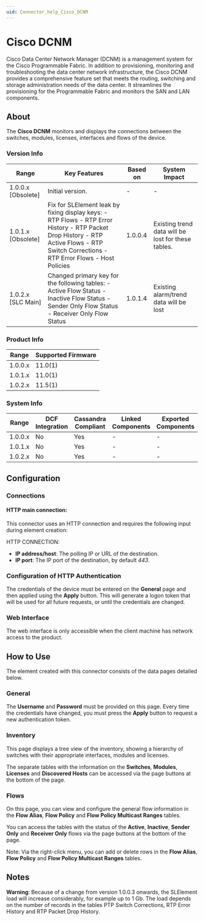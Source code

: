 ```yaml
---
uid: Connector_help_Cisco_DCNM
---
```


# Cisco DCNM

Cisco Data Center Network Manager (DCNM) is a management system for the Cisco Programmable Fabric. In addition to provisioning, monitoring and troubleshooting the data center network infrastructure, the Cisco DCNM provides a comprehensive feature set that meets the routing, switching and storage administration needs of the data center. It streamlines the provisioning for the Programmable Fabric and monitors the SAN and LAN components.

## About

The **Cisco DCNM** monitors and displays the connections between the switches, modules, licenses, interfaces and flows of the device.

### Version Info

| **Range**            | **Key Features**                                                                                                                                                                       | **Based on** | **System Impact**                                  |
|----------------------|----------------------------------------------------------------------------------------------------------------------------------------------------------------------------------------|--------------|----------------------------------------------------|
| 1.0.0.x [Obsolete]     |Initial version.                                                                                                                                                                       | -            | -                                                  |
| 1.0.1.x [Obsolete]     |Fix for SLElement leak by fixing display keys: - RTP Flows - RTP Error History - RTP Packet Drop History - RTP Active Flows - RTP Switch Corrections - RTP Error Flows - Host Policies | 1.0.0.4      | Existing trend data will be lost for these tables. |
| 1.0.2.x [SLC Main]   | Changed primary key for the following tables: - Active Flow Status - Inactive Flow Status - Sender Only Flow Status - Receiver Only Flow Status                                        | 1.0.1.4      | Existing alarm/trend data will be lost             |

### Product Info

| Range     | Supported Firmware     |
|-----------|------------------------|
| 1.0.0.x   | 11.0(1)                |
| 1.0.1.x   | 11.0(1)                |
| 1.0.2.x   | 11.5(1)                |

### System Info

| Range     | DCF Integration     | Cassandra Compliant     | Linked Components     | Exported Components     |
|-----------|---------------------|-------------------------|-----------------------|-------------------------|
| 1.0.0.x   | No                  | Yes                     | -                     | -                       |
| 1.0.1.x   | No                  | Yes                     | -                     | -                       |
| 1.0.2.x   | No                  | Yes                     | -                     | -                       |

## Configuration

### Connections

#### HTTP main connection:

This connector uses an HTTP connection and requires the following input during element creation:

HTTP CONNECTION:

- **IP address/host**: The polling IP or URL of the destination.
- **IP port**: The IP port of the destination, by default *443*.

### Configuration of HTTP Authentication

The credentials of the device must be entered on the **General** page and then applied using the **Apply** button. This will generate a logon token that will be used for all future requests, or until the credentials are changed.

### Web Interface

The web interface is only accessible when the client machine has network access to the product.

## How to Use

The element created with this connector consists of the data pages detailed below.

### General

The **Username** and **Password** must be provided on this page. Every time the credentials have changed, you must press the **Apply** button to request a new authentication token.

### Inventory

This page displays a tree view of the inventory, showing a hierarchy of switches with their appropriate interfaces, modules and licenses.

The separate tables with the information on the **Switches**, **Modules**, **Licenses** and **Discovered Hosts** can be accessed via the page buttons at the bottom of the page.

### Flows

On this page, you can view and configure the general flow information in the **Flow Alias**, **Flow Policy** and **Flow Policy Multicast Ranges** tables.

You can access the tables with the status of the **Active**, **Inactive**, **Sender Only** and **Receiver Only** flows via the page buttons at the bottom of the page.

Note: Via the right-click menu, you can add or delete rows in the **Flow Alias**, **Flow Policy** and **Flow Policy Multicast Ranges** tables.

## Notes

**Warning**: Because of a change from version 1.0.0.3 onwards, the SLElement load will increase considerably, for example up to 1 Gb. The load depends on the number of records in the tables PTP Switch Corrections, RTP Error History and RTP Packet Drop History.
